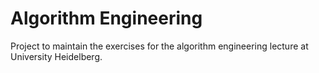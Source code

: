 # Algorithm Engineering

Project to maintain the exercises for the algorithm engineering lecture at University Heidelberg.